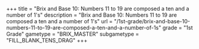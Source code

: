 +++
title = "Brix and Base 10: Numbers 11 to 19 are composed a ten and a number of 1's"
description = "Brix and Base 10: Numbers 11 to 19 are composed a ten and a number of 1's"
url = "/1st-grade/brix-and-base-10-numbers-11-to-19-are-composed-a-ten-and-a-number-of-1s"
grade = "1st Grade"
gametype = "BRIX_MASTER"
subgametype = "FILL_BLANK_TENS_DRAG"
+++